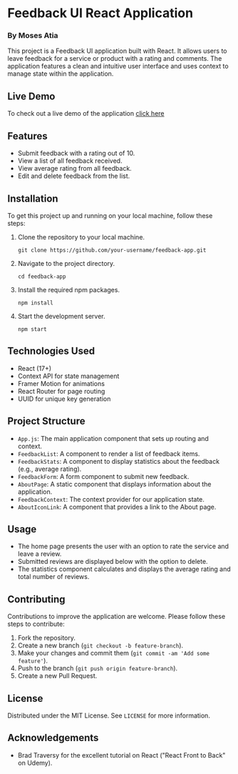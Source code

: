 # Feedback UI React Application

### By Moses Atia

This project is a Feedback UI application built with React. It allows users to leave feedback for a service or product with a rating and comments. The application features a clean and intuitive user interface and uses context to manage state within the application.

## Live Demo

To check out a live demo of the application [click here](https://feedback-app-m-a.netlify.app/)

## Features

- Submit feedback with a rating out of 10.
- View a list of all feedback received.
- View average rating from all feedback.
- Edit and delete feedback from the list.

## Installation

To get this project up and running on your local machine, follow these steps:

1. Clone the repository to your local machine.
   ```
   git clone https://github.com/your-username/feedback-app.git
   ```
2. Navigate to the project directory.
   ```
   cd feedback-app
   ```
3. Install the required npm packages.
   ```
   npm install
   ```
4. Start the development server.
   ```
   npm start
   ```

## Technologies Used

- React (17+)
- Context API for state management
- Framer Motion for animations
- React Router for page routing
- UUID for unique key generation

## Project Structure

- `App.js`: The main application component that sets up routing and context.
- `FeedbackList`: A component to render a list of feedback items.
- `FeedbackStats`: A component to display statistics about the feedback (e.g., average rating).
- `FeedbackForm`: A form component to submit new feedback.
- `AboutPage`: A static component that displays information about the application.
- `FeedbackContext`: The context provider for our application state.
- `AboutIconLink`: A component that provides a link to the About page.

## Usage

- The home page presents the user with an option to rate the service and leave a review.
- Submitted reviews are displayed below with the option to delete.
- The statistics component calculates and displays the average rating and total number of reviews.

## Contributing

Contributions to improve the application are welcome. Please follow these steps to contribute:

1. Fork the repository.
2. Create a new branch (`git checkout -b feature-branch`).
3. Make your changes and commit them (`git commit -am 'Add some feature'`).
4. Push to the branch (`git push origin feature-branch`).
5. Create a new Pull Request.

## License

Distributed under the MIT License. See `LICENSE` for more information.

## Acknowledgements

- Brad Traversy for the excellent tutorial on React ("React Front to Back" on Udemy).
